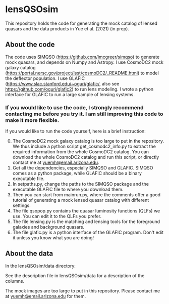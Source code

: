 # lensQSOsim

This repository holds the code for generating the mock catalog of lensed quasars and the data products in Yue et al. (2021) (in prep).

## About the code

The code uses SIMQSO (https://github.com/imcgreer/simqso) to generate mock quasars, and depends on Numpy and Astropy. I use CosmoDC2 mock galaxy catalog (https://portal.nersc.gov/project/lsst/cosmoDC2/_README.html) to model the deflector population. I use GLAFIC (https://www.slac.stanford.edu/~oguri/glafic/, also see https://github.com/oguri/glafic2) to run lens modeling. I wrote a python interface for GLAFIC to run a large sample of lensing systems.

### If you would like to use the code, I strongly recommend contacting me before you try it. I am still improving this code to make it more flexible.

If you would like to run the code yourself, here is a brief instruction:

0. The CosmoDC2 mock galaxy catalog is too large to put in the repository. We thus include a python script get_cosmodc2_info.py to extract the required information from the whole CosmoDC2 catalog. You can download the whole CosmoDC2 catalog and run this script, or directly contact me at yuemh@email.arizona.edu.
1. Get all the dependencies, especially SIMQSO and GLAFIC. SIMQSO comes as a python package, while GLAFIC should be a binary executable file.
2. In setpaths.py, change the paths to the SIMQSO package and the executable GLAFIC file to where you download them.
4. Then you can start from mainrun.py, where the comments offer a good tutorial of generating a mock lensed quasar catalog with different settings.
5. The file qsopop.py contains the quasar luminosity functions (QLFs) we use. You can edit it to the QLFs you prefer.
6. The file lensing.py is the matching and lensing tools for the foreground galaxies and background quasars.
7. The file glafic.py is a python interface of the GLAFIC program. Don't edit it unless you know what you are doing! 


## About the data

In the lensQSOsim/data directory:

See the description file in lensQSOsim/data for a description of the columns.

The mock images are too large to put in this repository. Please contact me at yuemh@email.arizona.edu for them.
